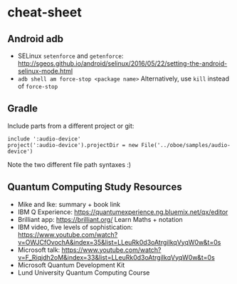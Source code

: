 # cheat-sheet

## Android adb
* SELinux `setenforce` and `getenforce`: http://sgeos.github.io/android/selinux/2016/05/22/setting-the-android-selinux-mode.html
* `adb shell am force-stop <package name>` Alternatively, use `kill` instead of `force-stop` 

## Gradle
Include parts from a different project or git:
```
include ':audio-device'
project(':audio-device').projectDir = new File('../oboe/samples/audio-device')
```
Note the two different file path syntaxes :)

## Quantum Computing Study Resources
* Mike and Ike: summary + book link
* IBM Q Experience: https://quantumexperience.ng.bluemix.net/qx/editor
* Brilliant app: https://brilliant.org/ Learn Maths + notation
* IBM video, five levels of sophistication: https://www.youtube.com/watch?v=OWJCfOvochA&index=35&list=LLeuRk0d3oAtrgiIkqVyqW0w&t=0s
* Microsoft talk: https://www.youtube.com/watch?v=F_Riqjdh2oM&index=33&list=LLeuRk0d3oAtrgiIkqVyqW0w&t=0s
* Microsoft Quantum Development Kit
* Lund University Quantum Computing Course
